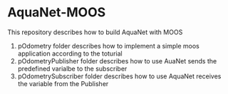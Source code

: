 # AquaNet-MOOS
This repository describes how to build AquaNet with MOOS
1. pOdometry folder describes how to implement a simple moos application according to the toturial
2. pOdometryPublisher folder describes how to use AuaNet sends the predefined varialbe to the subscriber
3. pOdometrySubscriber folder describes how to use AquaNet receives the variable from the Publisher
